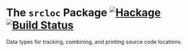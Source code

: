 # The `srcloc` Package  [![Hackage](https://img.shields.io/hackage/v/srcloc.svg)](https://hackage.haskell.org/package/srcloc) [![Build Status](https://travis-ci.org/mainland/srcloc.svg)](https://travis-ci.org/mainland/srcloc)

Data types for tracking, combining, and printing source code locations.
